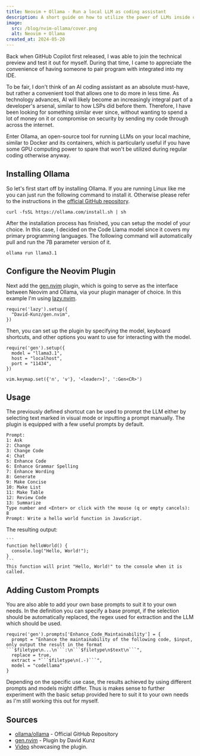 ```yaml
---
title: Neovim + Ollama - Run a local LLM as coding assistant
description: A short guide on how to utilize the power of LLMs inside of Neovim via Ollama.
image:
  src: /blog/nvim-ollama/cover.png
  alt: Neovim + Ollama
created_at: 2024-05-20
---
```


Back when GitHub Copilot first released, I was able to join the technical preview and test it out for myself. During that time, I came to appreciate the convenience of having someone to pair program with integrated into my IDE.

To be fair, I don't think of an AI coding assistant as an absolute must-have, but rather a convenient tool that allows one to do more in less time. As technology advances, AI will likely become an increasingly integral part of a developer's arsenal, similar to how LSPs did before them. Therefore, I have been looking for something similar ever since, without wanting to spend a lot of money on it or compromise on security by sending my code through across the internet.

Enter Ollama, an open-source tool for running LLMs on your local machine, similar to Docker and its containers, which is particularly useful if you have some GPU computing power to spare that won't be utilized during regular coding otherwise anyway.

## Installing Ollama

So let's first start off by installing Ollama. If you are running Linux like me you can just run the following command to install it. Otherwise please refer to the instructions in the [official GitHub repository](https://github.com/ollama/ollama).

```
curl -fsSL https://ollama.com/install.sh | sh
```

After the installation process has finished, you can setup the model of your choice. In this case, I decided on the Code Llama model since it covers my primary programming languages. The following command will automatically pull and run the 7B parameter version of it.

```
ollama run llama3.1
```

## Configure the Neovim Plugin

Next add the [gen.nvim](https://github.com/David-Kunz/gen.nvim) plugin, which is going to serve as the interface between Neovim and Ollama, via your plugin manager of choice. In this example I'm using [lazy.nvim](https://github.com/folke/lazy.nvim).

```
require('lazy').setup({
  "David-Kunz/gen.nvim",
})
```

Then, you can set up the plugin by specifying the model, keyboard shortcuts, and other options you want to use for interacting with the model.

```
require('gen').setup({
  model = "llama3.1",
  host = "localhost",
  port = "11434",
})

vim.keymap.set({'n', 'v'}, '<leader>]', ':Gen<CR>')
```

## Usage

The previously defined shortcut can be used to prompt the LLM either by selecting text marked in visual mode or inputting a prompt manually. The plugin is equipped with a few useful prompts by default.

```
Prompt:
1: Ask
2: Change
3: Change Code
4: Chat
5: Enhance Code
6: Enhance Grammar Spelling
7: Enhance Wording
8: Generate
9: Make Concise
10: Make List
11: Make Table
12: Review Code
13: Summarize
Type number and <Enter> or click with the mouse (q or empty cancels): 8
Prompt: Write a hello world function in JavaScript.
```

The resulting output:

````
```
function helloWorld() {
  console.log("Hello, World!");
}
```
This function will print "Hello, World!" to the console when it is called.
````

## Adding Custom Prompts

You are also able to add your own base prompts to suit it to your own needs. In the definition you can specify a base prompt, if the selection should be automatically replaced, the regex used for extraction and the LLM which should be used.

```
require('gen').prompts['Enhance_Code_Maintainability'] = {
  prompt = "Enhance the maintainability of the following code, $input, only output the result in the format ```$filetype\n...\n```:\n```$filetype\n$text\n```",
  replace = true,
  extract = "```$filetype\n(.-)```",
  model = "codellama"
}
```

Depending on the specific use case, the results achieved by using different prompts and models might differ. Thus is makes sense to further experiment with the basic setup provided here to suit it to your own needs as I'm still working this out for myself.

## Sources

* [ollama/ollama](https://github.com/ollama/ollama) - Official GitHub Repository
* [gen.nvim](https://github.com/David-Kunz/gen.nvim) - Plugin by David Kunz
* [Video](https://www.youtube.com/watch?v=FIZt7MinpMY) showcasing the plugin.
